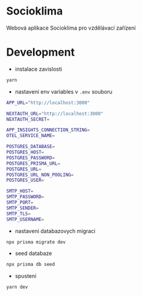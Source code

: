 # Socioklima

Webová aplikace Socioklima pro vzdělávací zařízení

# Development

- instalace zavislosti

```bash
yarn
```

- nastaveni env variables v `.env` souboru

```bash
APP_URL="http://localhost:3000"

NEXTAUTH_URL="http://localhost:3000"
NEXTAUTH_SECRET=

APP_INSIGHTS_CONNECTION_STRING=
OTEL_SERVICE_NAME=

POSTGRES_DATABASE=
POSTGRES_HOST=
POSTGRES_PASSWORD=
POSTGRES_PRISMA_URL=
POSTGRES_URL=
POSTGRES_URL_NON_POOLING=
POSTGRES_USER=

SMTP_HOST=
SMTP_PASSWORD=
SMTP_PORT=
SMTP_SENDER=
SMTP_TLS=
SMTP_USERNAME=
```

- nastaveni databazovych migraci

```bash
npx prisma migrate dev
```

- seed databaze

```bash
npx prisma db seed
```

- spusteni

```bash
yarn dev
```
